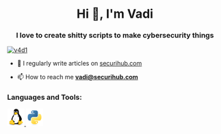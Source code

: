 <h1 align="center">Hi 👋, I'm Vadi</h1>
<h3 align="center">I love to create shitty scripts to make cybersecurity things</h3>

<p align="left"> <a href="https://github.com/ryo-ma/github-profile-trophy"><img src="https://github-profile-trophy.vercel.app/?username=v4d1" alt="v4d1" /></a> </p>

- 📝 I regularly write articles on <a href="https://securihub.com">securihub.com</a>

- 📫 How to reach me **vadi@securihub.com**

<p align="left">
</p>

<h3 align="left">Languages and Tools:</h3>
<p align="left"> <a href="https://www.linux.org/" target="_blank" rel="noreferrer"> <img src="https://raw.githubusercontent.com/devicons/devicon/master/icons/linux/linux-original.svg" alt="linux" width="40" height="40"/> </a> <a href="https://www.python.org" target="_blank" rel="noreferrer"> <img src="https://raw.githubusercontent.com/devicons/devicon/master/icons/python/python-original.svg" alt="python" width="40" height="40"/> </a> </p>
